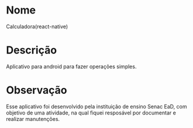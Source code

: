 # Nome
Calculadora(react-native)

# Descrição
Aplicativo para android para fazer operações simples.

# Observação
Esse aplicativo foi desenvolvido pela instituição de ensino Senac EaD, com objetivo de uma atividade, na qual fiquei resposável por documentar e realizar manutenções.